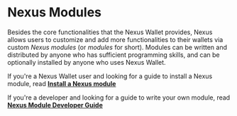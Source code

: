# Nexus Modules

Besides the core functionalities that the Nexus Wallet provides, Nexus allows users to customize and add more functionalities to their wallets via custom _Nexus modules_ (or _modules_ for short). Modules can be written and distributed by anyone who has sufficient programming skills, and can be optionally installed by anyone who uses Nexus Wallet.

If you're a Nexus Wallet user and looking for a guide to install a Nexus module, read **[Install a Nexus module](./Install.md)**

If you're a developer and looking for a guide to write your own module, read **[Nexus Module Developer Guide](./Develop.md)**
